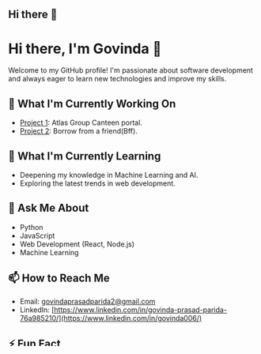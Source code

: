 ## Hi there 👋
# Hi there, I'm Govinda 👋

Welcome to my GitHub profile! I'm passionate about software development and always eager to learn new technologies and improve my skills.

## 🔭 What I'm Currently Working On
- [Project 1](https://github.com/govinda006/Atlas): Atlas Group Canteen portal.
- [Project 2](https://github.com/govinda006/BorrowFromF): Borrow from a friend(Bff).

## 🌱 What I'm Currently Learning
- Deepening my knowledge in Machine Learning and AI.
- Exploring the latest trends in web development.

## 💬 Ask Me About
- Python
- JavaScript
- Web Development (React, Node.js)
- Machine Learning

## 📫 How to Reach Me
- Email: [govindaprasadparida2@gmail.com](mailto:govindaprasadparida2@gmail.com)
- LinkedIn: [https://www.linkedin.com/in/govinda-prasad-parida-76a985210/](https://www.linkedin.com/in/govinda006/)

## ⚡ Fun Fact
I love hiking and exploring new places in my free time.

## 🏆 GitHub Stats

![Govinda's GitHub stats](https://github-readme-stats.vercel.app/api?username=govinda006&show_icons=true&theme=radical)

## 📈 Top Languages

![Top Languages](https://github-readme-stats.vercel.app/api/top-langs/?username=govinda006&layout=compact&theme=radical)

---

Feel free to explore my repositories and drop a star if you find something interesting! 😊
<!--
**govinda006/govinda006** is a ✨ _special_ ✨ repository because its `README.md` (this file) appears on your GitHub profile.

Here are some ideas to get you started:

- 🔭 I’m currently working on ...
- 🌱 I’m currently learning ...
- 👯 I’m looking to collaborate on ...
- 🤔 I’m looking for help with ...
- 💬 Ask me about ...
- 📫 How to reach me: ...
- 😄 Pronouns: ...
- ⚡ Fun fact: ...
-->
